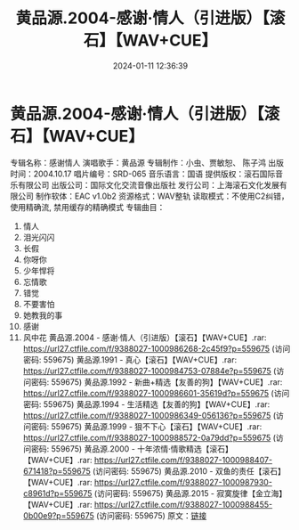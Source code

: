 ﻿---
title: 黄品源.2004-感谢·情人（引进版）【滚石】【WAV+CUE】
date: 2024-01-11 12:36:39
categories: WAV车载音乐、镜像
tags: 华语中文
---
# 黄品源.2004-感谢·情人（引进版）【滚石】【WAV+CUE】

专辑名称：感谢情人
演唱歌手：黄品源
专辑制作：小虫、贾敏恕、 陈子鸿
出版时间：2004.10.17
唱片编号：SRD-065
音乐语言：国语
提供版权：滚石国际音乐有限公司
出版公司：国际文化交流音像出版社
发行公司：上海滚石文化发展有限公司
制作软体：EAC v1.0b2
资源格式：WAV整轨
读取模式：不使用C2纠错，使用精确流, 禁用缓存的精确模式
专辑曲目：
01. 情人
02. 泪光闪闪
03. 长假
04. 你呀你
05. 少年悍将
06. 忘情歌
07. 错觉
08. 不要害怕
09. 她教我的事
10. 感谢
11. 风中花
黄品源.2004 - 感谢·情人（引进版）【滚石】【WAV+CUE】.rar: https://url27.ctfile.com/f/9388027-1000986268-2c45f9?p=559675
(访问密码: 559675)
黄品源.1991 - 真心【滚石】【WAV+CUE】.rar: https://url27.ctfile.com/f/9388027-1000984753-07884e?p=559675
(访问密码: 559675)
黄品源.1992 - 新曲+精选【友善的狗】【WAV+CUE】.rar: https://url27.ctfile.com/f/9388027-1000986601-35619d?p=559675
(访问密码: 559675)
黄品源.1994 - 生活精选【友善的狗】【WAV+CUE】.rar: https://url27.ctfile.com/f/9388027-1000986349-056136?p=559675
(访问密码: 559675)
黄品源.1999 - 狠不下心【滚石】【WAV+CUE】.rar: https://url27.ctfile.com/f/9388027-1000988572-0a79dd?p=559675
(访问密码: 559675)
黄品源.2000 - 十年浓情·情歌精选【滚石】【WAV+CUE】.rar: https://url27.ctfile.com/f/9388027-1000988407-671418?p=559675
(访问密码: 559675)
黄品源.2010 - 双鱼的责任【滚石】【WAV+CUE】.rar: https://url27.ctfile.com/f/9388027-1000987930-c8961d?p=559675
(访问密码: 559675)
黄品源.2015 - 寂寞旋律【金立海】【WAV+CUE】.rar: https://url27.ctfile.com/f/9388027-1000988455-0b00e9?p=559675
(访问密码: 559675)
原文：[链接](https://blog.sina.com.cn/s/blog_1647c7e760103146f.html)